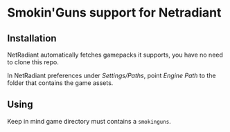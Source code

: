 Smokin'Guns support for Netradiant
==================================

Installation
------------

NetRadiant automatically fetches gamepacks it supports, you have no need to clone this repo.

In NetRadiant preferences under *Settings/Paths*, point *Engine Path* to the folder that contains the game assets.

Using
-----

Keep in mind game directory must contains a `smokinguns`.
